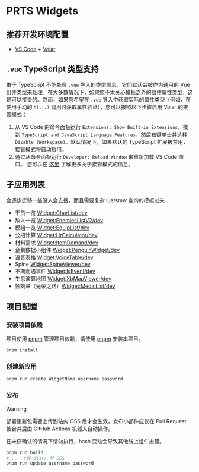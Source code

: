 # PRTS Widgets

## 推荐开发环境配置

- [VS Code](https://code.visualstudio.com/) + [Volar](https://marketplace.visualstudio.com/items?itemName=Vue.volar)


## `.vue` TypeScript 类型支持

由于 TypeScript 不能处理 `.vue`  导入的类型信息，它们默认会被作为通用的 Vue 组件类型来处理。在大多数情况下，如果您不太关心模板之外的组件属性类型，这是可以接受的。然而，如果您希望在 `.vue` 导入中获取实际的属性类型（例如，在使用手动的 `h(...)` 调用时获取属性验证），您可以按照以下步骤启用 Volar 的接管模式：

1. 从 VS Code 的命令面板运行 `Extensions: Show Built-in Extensions`，找到 `TypeScript and JavaScript Language Features`，然后右键单击并选择 `Disable (Workspace)`。默认情况下，如果默认的 TypeScript 扩展被禁用，接管模式将自动启用。
2. 通过从命令面板运行 `Developer: Reload Window` 来重新加载 VS Code 窗口。
您可以在 [这里](https://github.com/johnsoncodehk/volar/discussions/471) 了解更多关于接管模式的信息。

## 子应用列表

会逐步迁移一些没人会去搜，而且需要复杂 lua/smw 查询的模板过来

- 干员一览 [Widget:CharList/dev](https://prts.wiki/w/Widget:CharList/dev)
- 敌人一览 [Widget:EnemiesListV2/dev](https://prts.wiki/w/Widget:EnemiesListV2/dev)
- 模组一览 [Widget:EquipList/dev](https://prts.wiki/w/Widget:EquipList/dev)
- 公招计算 [Widget:HrCalculator/dev](https://prts.wiki/w/Widget:HrCalculator/dev)
- 材料需求 [Widget:ItemDemand/dev](https://prts.wiki/w/Widget:ItemDemand/dev)
- 企鹅数据小组件 [Widget:PenguinWidget/dev](https://prts.wiki/w/Widget:PenguinWidget/dev)
- 语音表格 [Widget:VoiceTable/dev](https://prts.wiki/w/Widget:VoiceTable/dev)
- Spine [Widget:SpineViewer/dev](https://prts.wiki/w/Widget:SpineViewer/dev)
- 不期而遇事件 [Widget:IsEvent/dev](https://prts.wiki/w/Widget:ISEvent/dev)
- 生息演算地图 [Widget:XbMapViewer/dev](https://prts.wiki/w/Widget:XbMapViewer/dev)
- 蚀刻章（光荣之路）[Widget:MedalList/dev](https://prts.wiki/w/Widget:MedalList/dev)
## 项目配置

### 安装项目依赖

项目使用 [pnpm](https://pnpm.io/) 管理项目依赖，请使用 [pnpm](https://pnpm.io/) 安装本项目。

```bash
pnpm install
```

### 创建新应用

```bash
pnpm run create WidgetName username password
```

### 发布

> [!WARNING]
> 部署更新包需要上传到站内 OSS 后才会生效，发布小部件应仅在 Pull Request 被合并后由 GitHub Actions 机器人自动操作。
>
> 在未获确认的情况下请勿执行，hash 变动会导致其他线上组件出错。

```bash
pnpm run build
# ... 上传 dist/ 至 OSS
pnpm run update username password
```
